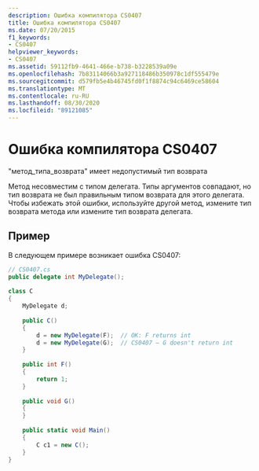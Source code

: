 ```yaml
---
description: Ошибка компилятора CS0407
title: Ошибка компилятора CS0407
ms.date: 07/20/2015
f1_keywords:
- CS0407
helpviewer_keywords:
- CS0407
ms.assetid: 59112fb9-4641-466e-b738-b3228539a09e
ms.openlocfilehash: 7b83114066b3a927118486b350978c1df555479e
ms.sourcegitcommit: d579fb5e4b46745fd0f1f8874c94c6469ce58604
ms.translationtype: MT
ms.contentlocale: ru-RU
ms.lasthandoff: 08/30/2020
ms.locfileid: "89121085"
---
```

# <a name="compiler-error-cs0407"></a>Ошибка компилятора CS0407
"метод_типа_возврата" имеет недопустимый тип возврата  
  
 Метод несовместим с типом делегата. Типы аргументов совпадают, но тип возврата не был правильным типом возврата для этого делегата. Чтобы избежать этой ошибки, используйте другой метод, измените тип возврата метода или измените тип возврата делегата.  
  
## <a name="example"></a>Пример  
 В следующем примере возникает ошибка CS0407:  
  
```csharp  
// CS0407.cs  
public delegate int MyDelegate();  
  
class C  
{  
    MyDelegate d;  
  
    public C()  
    {  
        d = new MyDelegate(F);  // OK: F returns int  
        d = new MyDelegate(G);  // CS0407 – G doesn't return int  
    }  
  
    public int F()  
    {  
        return 1;  
    }  
  
    public void G()  
    {  
    }  
  
    public static void Main()  
    {  
        C c1 = new C();  
    }  
}  
```
